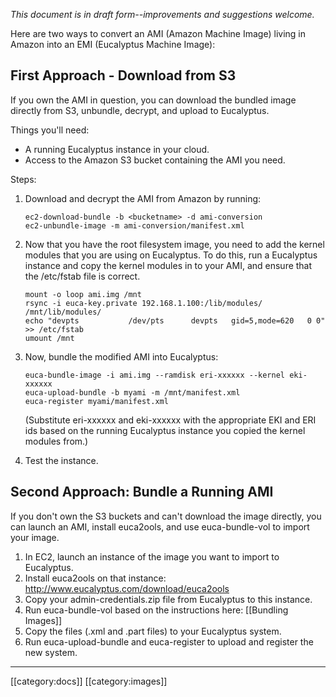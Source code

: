 _This document is in draft form--improvements and suggestions welcome._

Here are two ways to convert an AMI (Amazon Machine Image) living in Amazon into an EMI (Eucalyptus Machine Image):

## First Approach - Download from S3

If you own the AMI in question, you can download the bundled image directly from S3, unbundle, decrypt, and upload to Eucalyptus.

Things you'll need:

* A running Eucalyptus instance in your cloud.
* Access to the Amazon S3 bucket containing the AMI you need.

Steps:

1. Download and decrypt the AMI from Amazon by running:

    ```
    ec2-download-bundle -b <bucketname> -d ami-conversion
    ec2-unbundle-image -m ami-conversion/manifest.xml
    ```

2. Now that you have the root filesystem image, you need to add the kernel modules that you are using on  Eucalyptus. To do this, run a Eucalyptus instance and copy the kernel modules in to your AMI, and ensure that the /etc/fstab file is correct.

    ```
    mount -o loop ami.img /mnt
    rsync -i euca-key.private 192.168.1.100:/lib/modules/ /mnt/lib/modules/
    echo "devpts           /dev/pts      devpts   gid=5,mode=620   0 0" >> /etc/fstab
    umount /mnt
    ```

3. Now, bundle the modified AMI into Eucalyptus:

    ```
    euca-bundle-image -i ami.img --ramdisk eri-xxxxxx --kernel eki-xxxxxx
    euca-upload-bundle -b myami -m /mnt/manifest.xml
    euca-register myami/manifest.xml
    ```

    (Substitute eri-xxxxxx and eki-xxxxxx with the appropriate EKI and ERI ids based on the running Eucalyptus instance you copied the kernel modules from.)

4. Test the instance.

## Second Approach: Bundle a Running AMI

If you don't own the S3 buckets and can't download the image directly, you can launch an AMI, install euca2ools, and use euca-bundle-vol to import your image.

1. In EC2, launch an instance of the image you want to import to Eucalyptus. 
2. Install euca2ools on that instance: http://www.eucalyptus.com/download/euca2ools
2. Copy your admin-credentials.zip file from Eucalyptus to this instance.
3. Run euca-bundle-vol based on the instructions here: [[Bundling Images]]
4. Copy the files (.xml and .part files) to your Eucalyptus system.
5. Run euca-upload-bundle and euca-register to upload and register the new system.

*****

[[category:docs]]
[[category:images]]